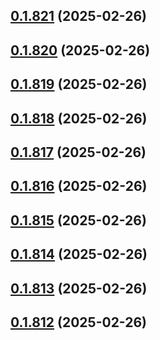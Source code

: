 ## [0.1.821](https://github.com/binary-braids/terraform-oracle/compare/v0.1.820...v0.1.821) (2025-02-26)



## [0.1.820](https://github.com/binary-braids/terraform-oracle/compare/v0.1.819...v0.1.820) (2025-02-26)



## [0.1.819](https://github.com/binary-braids/terraform-oracle/compare/v0.1.818...v0.1.819) (2025-02-26)



## [0.1.818](https://github.com/binary-braids/terraform-oracle/compare/v0.1.817...v0.1.818) (2025-02-26)



## [0.1.817](https://github.com/binary-braids/terraform-oracle/compare/v0.1.816...v0.1.817) (2025-02-26)



## [0.1.816](https://github.com/binary-braids/terraform-oracle/compare/v0.1.815...v0.1.816) (2025-02-26)



## [0.1.815](https://github.com/binary-braids/terraform-oracle/compare/v0.1.814...v0.1.815) (2025-02-26)



## [0.1.814](https://github.com/binary-braids/terraform-oracle/compare/v0.1.813...v0.1.814) (2025-02-26)



## [0.1.813](https://github.com/binary-braids/terraform-oracle/compare/v0.1.812...v0.1.813) (2025-02-26)



## [0.1.812](https://github.com/binary-braids/terraform-oracle/compare/v0.1.811...v0.1.812) (2025-02-26)



